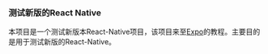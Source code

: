 ### 测试新版的React Native

本项目是一个测试新版本React-Native项目，该项目来至[Expo](https://docs.expo.dev/turorial/gestures)的教程。主要目的是用于测试新版的React-Native。
